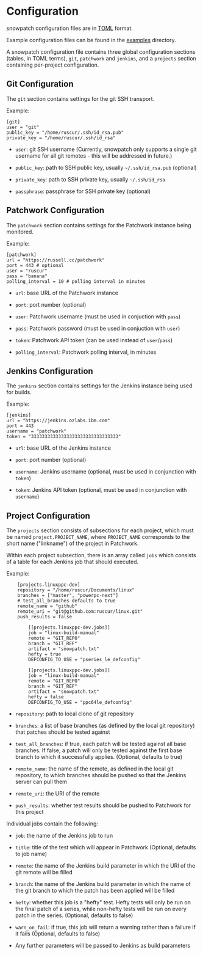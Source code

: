 Configuration
=============

snowpatch configuration files are in [TOML](https://en.wikipedia.org/wiki/TOML)
format.

Example configuration files can be found in the [examples](../examples)
directory.

A snowpatch configuration file contains three global configuration sections
(tables, in TOML terms), `git`, `patchwork` and `jenkins`, and a `projects`
section containing per-project configuration.


Git Configuration
-----------------

The `git` section contains settings for the git SSH transport.

Example:

```
[git]
user = "git"
public_key = "/home/ruscur/.ssh/id_rsa.pub"
private_key = "/home/ruscur/.ssh/id_rsa"
```

- `user`: git SSH username (Currently, snowpatch only supports a single git
  username for all git remotes - this will be addressed in future.)

- `public_key`: path to SSH public key, usually `~/.ssh/id_rsa.pub` (optional)

- `private_key`: path to SSH private key, usually `~/.ssh/id_rsa`

- `passphrase`: passphrase for SSH private key (optional)

Patchwork Configuration
-----------------------

The `patchwork` section contains settings for the Patchwork instance being
monitored.

Example:

```
[patchwork]
url = "https://russell.cc/patchwork"
port = 443 # optional
user = "ruscur"
pass = "banana"
polling_interval = 10 # polling interval in minutes
```

- `url`: base URL of the Patchwork instance

- `port`: port number (optional)

- `user`: Patchwork username (must be used in conjuction with `pass`)

- `pass`: Patchwork password (must be used in conjuction with `user`)

- `token`: Patchwork API token (can be used instead of `user`/`pass`)

- `polling_interval`: Patchwork polling interval, in minutes


Jenkins Configuration
---------------------

The `jenkins` section contains settings for the Jenkins instance being used for
builds.

Example:

```
[jenkins]
url = "https://jenkins.ozlabs.ibm.com"
port = 443
username = "patchwork"
token = "33333333333333333333333333333333"
```

- `url`: base URL of the Jenkins instance

- `port`: port number (optional)

- `username`: Jenkins username (optional, must be used in conjunction with
  `token`)

- `token`: Jenkins API token (optional, must be used in conjunction with
  `username`)


Project Configuration
---------------------

The `projects` section consists of subsections for each project, which must be
named `project.PROJECT_NAME`, where `PROJECT_NAME` corresponds to the short name
("linkname") of the project in Patchwork.

Within each project subsection, there is an array called `jobs` which consists
of a table for each Jenkins job that should executed.

Example:

```
    [projects.linuxppc-dev]
    repository = "/home/ruscur/Documents/linux"
    branches = ["master", "powerpc-next"]
    # test_all_branches defaults to true
    remote_name = "github"
    remote_uri = "git@github.com:ruscur/linux.git"
    push_results = false

        [[projects.linuxppc-dev.jobs]]
        job = "linux-build-manual"
        remote = "GIT_REPO"
        branch = "GIT_REF"
        artifact = "snowpatch.txt"
        hefty = true
        DEFCONFIG_TO_USE = "pseries_le_defconfig"

        [[projects.linuxppc-dev.jobs]]
        job = "linux-build-manual"
        remote = "GIT_REPO"
        branch = "GIT_REF"
        artifact = "snowpatch.txt"
        hefty = false
        DEFCONFIG_TO_USE = "ppc64le_defconfig"
```

- `repository`: path to local clone of git repository

- `branches`: a list of base branches (as defined by the local git repository)
  that patches should be tested against

- `test_all_branches`: if true, each patch will be tested against all base
  branches. If false, a patch will only be tested against the first base branch
  to which it successfully applies. (Optional, defaults to true)

- `remote_name`: the name of the remote, as defined in the local git repository,
  to which branches should be pushed so that the Jenkins server can pull them

- `remote_uri`: the URI of the remote

- `push_results`: whether test results should be pushed to Patchwork for this project

Individual jobs contain the following:

- `job`: the name of the Jenkins job to run

- `title`: title of the test which will appear in Patchwork (Optional, defaults
  to job name)

- `remote`: the name of the Jenkins build parameter in which the URI of the git
  remote will be filled

- `branch`: the name of the Jenkins build parameter in which the name of the git
  branch to which the patch has been applied will be filled

- `hefty`: whether this job is a "hefty" test. Hefty tests will only be run on
  the final patch of a series, while non-hefty tests will be run on every patch
  in the series. (Optional, defaults to false)

- `warn_on_fail`: if true, this job will return a warning rather than a failure
  if it fails (Optional, defaults to false)

- Any further parameters will be passed to Jenkins as build parameters